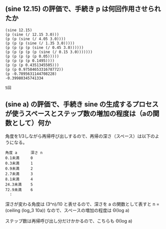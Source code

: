 ## (sine 12.15) の評価で、手続き p は何回作用させられたか

    (sine 12.15)
    (p (sine (/ 12.15 3.0)))
    (p (p (sine (/ 4.05 3.0))))
    (p (p (p (sine (/ 1.35 3.0)))))
    (p (p (p (p (sine (/ 0.45 3.0))))))
    (p (p (p (p (p (sine (/ 0.15 3.0)))))))
    (p (p (p (p (p 0.05)))))
    (p (p (p (p 0.1495))))
    (p (p (p 0.4351345505)))
    (p (p 0.9758465331678772))
    (p -0.7895631144708228)
    -0.39980345741334

    5回

## (sine a) の評価で、手続き sine の生成するプロセスが使うスペースとステップ数の増加の程度は（aの関数として）何か

角度を1/3しながら再帰呼び出しするので、再帰の深さ（スペース）は以下のようになる。

    角度 a      深さ n
    0.1未満     0
    0.3未満     1
    0.9未満     2
    2.7未満     3
    8.1未満     4
    24.3未満    5
    72.9未満    6
      :

深さが変わる角度は (3^n)/10 と表せるので、深さを a の関数として表すと n = (ceiling (log_3 10a)) なので、スペースの増加の程度は Θ(log a) 

ステップ数は再帰呼び出し分だけかかるので、こちらも Θ(log a)

